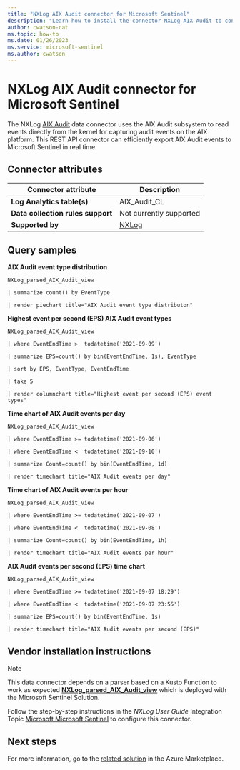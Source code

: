 ```yaml
---
title: "NXLog AIX Audit connector for Microsoft Sentinel"
description: "Learn how to install the connector NXLog AIX Audit to connect your data source to Microsoft Sentinel."
author: cwatson-cat
ms.topic: how-to
ms.date: 01/26/2023
ms.service: microsoft-sentinel
ms.author: cwatson
---
```


# NXLog AIX Audit connector for Microsoft Sentinel

The NXLog [AIX Audit](https://nxlog.co/documentation/nxlog-user-guide/im_aixaudit.html) data connector uses the AIX Audit subsystem to read events directly from the kernel for capturing audit events on the AIX platform. This REST API connector can efficiently export AIX Audit events to Microsoft Sentinel in real time.

## Connector attributes

| Connector attribute | Description |
| --- | --- |
| **Log Analytics table(s)** | AIX_Audit_CL<br/> |
| **Data collection rules support** | Not currently supported |
| **Supported by** | [NXLog](https://nxlog.co/user?destination=node/add/support-ticket) |

## Query samples

**AIX Audit event type distribution**
   ```kusto
NXLog_parsed_AIX_Audit_view

   | summarize count() by EventType

   | render piechart title="AIX Audit event type distributon"
   ```

**Highest event per second (EPS) AIX Audit event types**
   ```kusto
NXLog_parsed_AIX_Audit_view

   | where EventEndTime >  todatetime('2021-09-09')

   | summarize EPS=count() by bin(EventEndTime, 1s), EventType

   | sort by EPS, EventType, EventEndTime

   | take 5

   | render columnchart title="Highest event per second (EPS) event types"
   ```

**Time chart of AIX Audit events per day**
   ```kusto
NXLog_parsed_AIX_Audit_view

   | where EventEndTime >= todatetime('2021-09-06')

   | where EventEndTime <  todatetime('2021-09-10')

   | summarize Count=count() by bin(EventEndTime, 1d)

   | render timechart title="AIX Audit events per day"
   ```

**Time chart of AIX Audit events per hour**
   ```kusto
NXLog_parsed_AIX_Audit_view

   | where EventEndTime >= todatetime('2021-09-07')

   | where EventEndTime <  todatetime('2021-09-08')

   | summarize Count=count() by bin(EventEndTime, 1h)

   | render timechart title="AIX Audit events per hour"
   ```

**AIX Audit events per second (EPS) time chart**
   ```kusto
NXLog_parsed_AIX_Audit_view

   | where EventEndTime >= todatetime('2021-09-07 18:29')

   | where EventEndTime <  todatetime('2021-09-07 23:55')

   | summarize EPS=count() by bin(EventEndTime, 1s)

   | render timechart title="AIX Audit events per second (EPS)"
   ```



## Vendor installation instructions


> [!NOTE]
   >  This data connector depends on a parser based on a Kusto Function to work as expected [**NXLog_parsed_AIX_Audit_view**](https://aka.ms/sentinel-nxlogaixaudit-parser) which is deployed with the Microsoft Sentinel Solution.


Follow the step-by-step instructions in the *NXLog User Guide* Integration Topic [Microsoft Microsoft Sentinel](https://nxlog.co/documentation/nxlog-user-guide/sentinel.html) to configure this connector.





## Next steps

For more information, go to the [related solution](https://azuremarketplace.microsoft.com/en-us/marketplace/apps/nxlogltd1589381969261.nxlog_aix_audit?tab=Overview) in the Azure Marketplace.
